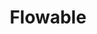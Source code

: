 ---
blog: https://flowable.com/blog/
codehost: https://github.com/flowable/flowable-engine
facebook: https://facebook.com/FlowableGroup
linkedin: https://linkedin.com/company/flowable-group
logohandle: flowable
sort: flowable
title: Flowable
twitter: https://x.com/flowablegroup
website: https://flowable.com/
youtube: https://youtube.com/channel/UC920VtSnsOQkGPo0c6fiAqQ
---